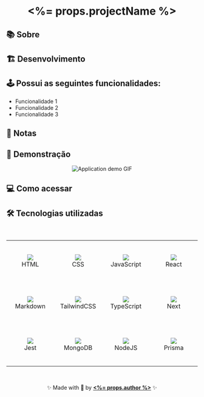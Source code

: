 <div align="center">
  <h1><%= props.projectName %></h1>
</div>

## 📚 Sobre

<!-- Uma breve descrição do seu projeto -->

## 🏗️ Desenvolvimento

<!-- Detalhes sobre o desenvolvimento -->

## 🕹️ Possui as seguintes funcionalidades:

- Funcionalidade 1
- Funcionalidade 2
- Funcionalidade 3

## 📝 Notas

<!-- Notas sobre o projeto -->

## 🔎 Demonstração

<div align="center">
  <img src=".github/demo.gif" alt="Application demo GIF">
</div>

## 💻 Como acessar

<!-- Onde a sua aplicação está hospedada? -->

## 🛠️ Tecnologias utilizadas

<br>

<table align="center">
  <tbody>
    <tr>
      <td align="center" width="110" height="110">
        <img src="https://skillicons.dev/icons?i=html" />
        <br>
        <span>HTML</span>
      </td>
      <td align="center" width="110" height="110">
        <img src="https://skillicons.dev/icons?i=css" />
        <br>
        <span>CSS</span>
      </td>
      <td align="center" width="110" height="110">
        <img src="https://skillicons.dev/icons?i=js" />
        <br>
        <span>JavaScript</span>
      </td>
      <td align="center" width="110" height="110">
        <img src="https://skillicons.dev/icons?i=react" />
        <br>
        <span>React</span>
      </td>
    </tr>
    <tr>
      <td align="center" width="110" height="110">
        <img src="https://skillicons.dev/icons?i=markdown" />
        <br>
        <span>Markdown</span>
      </td>
      <td align="center" width="110" height="110">
        <img src="https://skillicons.dev/icons?i=tailwind" />
        <br>
        <span>TailwindCSS</span>
      </td>
      <td align="center" width="110" height="110">
        <img src="https://skillicons.dev/icons?i=ts" />
        <br>
        <span>TypeScript</span>
      </td>
      <td align="center" width="110" height="110">
        <img src="https://skillicons.dev/icons?i=next" />
        <br>
        <span>Next</span>
      </td>
    </tr>
    <tr>
      <td align="center" width="110" height="110">
        <img src="https://skillicons.dev/icons?i=jest" />
        <br>
        <span>Jest</span>
      </td>
      <td align="center" width="110" height="110">
        <img src="https://skillicons.dev/icons?i=mongodb" />
        <br>
        <span>MongoDB</span>
      </td>
      <td align="center" width="110" height="110">
        <img src="https://skillicons.dev/icons?i=nodejs" />
        <br>
        <span>NodeJS</span>
      </td>
      <td align="center" width="110" height="110">
        <img src="https://skillicons.dev/icons?i=prisma" />
        <br>
        <span>Prisma</span>
      </td>
    </tr>
  </tbody>
</table>

<br>

<p align="center">✨ Made with 💙 by <a href="https://github.com/<%= props.githubUsername %>"><strong><%= props.author %></strong></a> ✨</p>

